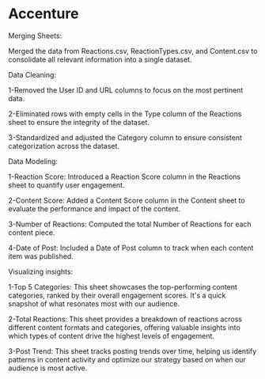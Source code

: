 # Accenture

Merging Sheets:

 Merged the data from Reactions.csv, ReactionTypes.csv, and Content.csv to consolidate all relevant information into a single dataset.

Data Cleaning:

 1-Removed the User ID and URL columns to focus on the most pertinent data.
 
 2-Eliminated rows with empty cells in the Type column of the Reactions sheet to ensure the integrity of the dataset.
 
 3-Standardized and adjusted the Category column to ensure consistent categorization across the dataset.

Data Modeling:

 1-Reaction Score: Introduced a Reaction Score column in the Reactions sheet to quantify user engagement.
 
 2-Content Score: Added a Content Score column in the Content sheet to evaluate the performance and impact of the content.
 
 3-Number of Reactions: Computed the total Number of Reactions for each content piece.
 
 4-Date of Post: Included a Date of Post column to track when each content item was published.

Visualizing insights:

 1-Top 5 Categories: This sheet showcases the top-performing content categories, ranked by their overall engagement scores. It's a quick snapshot of what resonates 
 most with our audience.
 
 2-Total Reactions: This sheet provides a breakdown of reactions across different content formats and categories, offering valuable insights into which types of 
 content drive the highest levels of engagement.
 
 3-Post Trend: This sheet tracks posting trends over time, helping us identify patterns in content activity and optimize our strategy based on when our audience is 
 most active.








